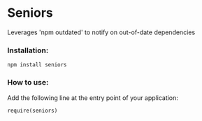 Seniors
=======

Leverages 'npm outdated' to notify on out-of-date dependencies

### Installation:

`npm install seniors`

### How to use:

Add the following line at the entry point of your application:

`require(seniors)`
